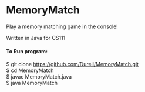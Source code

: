 # MemoryMatch

Play a memory matching game in the console!

Written in Java for CS111

#### To Run program:
  $ git clone https://github.com/Durell/MemoryMatch.git  
  $ cd MemoryMatch  
  $ javac MemoryMatch.java  
  $ java MemoryMatch
